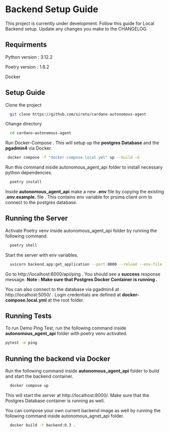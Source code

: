 
# Backend Setup Guide

This project is currently under development. Follow this guide for Local Backend setup. Update any changes you make to the CHANGELOG.



## Requirments

Python version : 3.12.2

Poetry version : 1.8.2

Docker 
## Setup Guide

Clone the project

```bash
  git clone https://github.com/sireto/cardano-autonomous-agent
```
Change directory

```bash
  cd cardano-autonomous-agent
```

Run Docker-Compose . This will setup up the **postgres Database** and the **pgadmin4** via Docker.

```bash
 docker compose -f "docker-compose.local.yml" up --build -d
```
Run this command inside autonomous_agent_api folder to install necessary python dependencies.

```bash
  poetry install
```
Inside **autonomous_agent_api** make a new **.env** file by copying the existing **.env.example.** file . This contains env variable for prsima client orm to connect to the postgres database.




## Running the Server

Activate Poetry venv inside autonomous_agent_api folder by running the following command.

```bash
  poetry shell
```
Start the server with env variables.
```bash
  uvicorn backend.app:get_application --port 8000 --reload --env-file .env
```
Go to http://localhost:8000/api/ping . You should see a **success** response message. **Note : Make sure that Postgres Docker Container is running .**

You can also connect to the database via pgadmin4 at http://localhost:5050/ . Login credentials are defined at **docker-compose.local.yml** at the root folder.

## Running Tests

To run Demo Ping Test, run the following command inside **autonomous_agent_api** folder with poetry venv activated.

```bash
pytest -m ping
```


## Running the backend via Docker
Run the following command inside **autonomous_agent_api** folder to build and start the backend container.

```bash
  docker compose up
```

This will start the server at http://localhost:8000/. Make sure that the Postgres Database container is running as well.

You can compose your own current backend image as well by running the following command inside autonomous_agnet_api folder.
```bash
  docker build -t backend:0.3 .
```